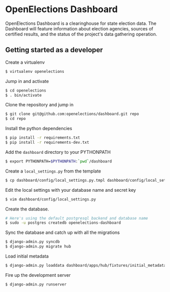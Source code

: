 OpenElections Dashboard
=======================

OpenElections Dashboard is a clearinghouse for state election data.
The Dashboard will feature information about election agencies, sources of certified
results, and the status of the project's data gathering operation.

Getting started as a developer
------------------------------

Create a virtualenv 

```bash
$ virtualenv openelections
```

Jump in and activate

```bash
$ cd openelections
$ . bin/activate
```

Clone the repository and jump in

```bash
$ git clone git@github.com:openelections/dashboard.git repo
$ cd repo
```

Install the python dependencies

```bash
$ pip install -r requirements.txt
$ pip install -r requirements-dev.txt
```

Add the ``dashboard`` directory to your PYTHONPATH

```bash
$ export PYTHONPATH=$PYTHONPATH:`pwd`/dashboard
```

Create a ``local_settings.py`` from the template 

```bash
$ cp dashboard/config/local_settings.py.tmpl dashboard/config/local_settings.py
```

Edit the local settings with your database name and secret key

```bash
$ vim dashboard/config/local_settings.py
```

Create the database.

```bash
# Here's using the default postgresql backend and database name
$ sudo -u postgres createdb openelections-dashboard
```

Sync the database and catch up with all the migrations

```bash
$ django-admin.py syncdb
$ django-admin.py migrate hub
```

Load initial metadata

```bash
$ django-admin.py loaddata dashboard/apps/hub/fixtures/initial_metadata.json
```

Fire up the development server

```bash
$ django-admin.py runserver
```
